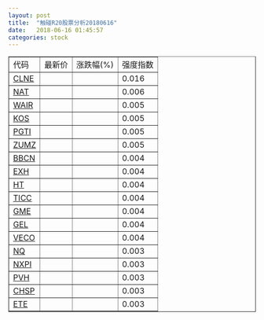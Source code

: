 ```yaml
---
layout: post
title:  "触碰R20股票分析20180616"
date:   2018-06-16 01:45:57
categories: stock
---
```

<script type="text/javascript">
var stockList = []
stockList.push('gb_clne');
stockList.push('gb_nat');
stockList.push('gb_wair');
stockList.push('gb_kos');
stockList.push('gb_pgti');
stockList.push('gb_zumz');
stockList.push('gb_bbcn');
stockList.push('gb_exh');
stockList.push('gb_ht');
stockList.push('gb_ticc');
stockList.push('gb_gme');
stockList.push('gb_gel');
stockList.push('gb_veco');
stockList.push('gb_nq');
stockList.push('gb_nxpi');
stockList.push('gb_pvh');
stockList.push('gb_chsp');
stockList.push('gb_ete');
</script>

<table border="1">
 <tr>
 <td>代码</td>
  <td>最新价</td>
  <td>涨跌幅(%)</td>
 <td>强度指数</td>
</tr>
  <tr id="clne"><td><a href="http://stock.finance.sina.com.cn/usstock/quotes/CLNE.html" target="_blank">CLNE</a></td><td></td><td></td><td>0.016</td></tr>
  <tr id="nat"><td><a href="http://stock.finance.sina.com.cn/usstock/quotes/NAT.html" target="_blank">NAT</a></td><td></td><td></td><td>0.006</td></tr>
  <tr id="wair"><td><a href="http://stock.finance.sina.com.cn/usstock/quotes/WAIR.html" target="_blank">WAIR</a></td><td></td><td></td><td>0.005</td></tr>
  <tr id="kos"><td><a href="http://stock.finance.sina.com.cn/usstock/quotes/KOS.html" target="_blank">KOS</a></td><td></td><td></td><td>0.005</td></tr>
  <tr id="pgti"><td><a href="http://stock.finance.sina.com.cn/usstock/quotes/PGTI.html" target="_blank">PGTI</a></td><td></td><td></td><td>0.005</td></tr>
  <tr id="zumz"><td><a href="http://stock.finance.sina.com.cn/usstock/quotes/ZUMZ.html" target="_blank">ZUMZ</a></td><td></td><td></td><td>0.005</td></tr>
  <tr id="bbcn"><td><a href="http://stock.finance.sina.com.cn/usstock/quotes/BBCN.html" target="_blank">BBCN</a></td><td></td><td></td><td>0.004</td></tr>
  <tr id="exh"><td><a href="http://stock.finance.sina.com.cn/usstock/quotes/EXH.html" target="_blank">EXH</a></td><td></td><td></td><td>0.004</td></tr>
  <tr id="ht"><td><a href="http://stock.finance.sina.com.cn/usstock/quotes/HT.html" target="_blank">HT</a></td><td></td><td></td><td>0.004</td></tr>
  <tr id="ticc"><td><a href="http://stock.finance.sina.com.cn/usstock/quotes/TICC.html" target="_blank">TICC</a></td><td></td><td></td><td>0.004</td></tr>
  <tr id="gme"><td><a href="http://stock.finance.sina.com.cn/usstock/quotes/GME.html" target="_blank">GME</a></td><td></td><td></td><td>0.004</td></tr>
  <tr id="gel"><td><a href="http://stock.finance.sina.com.cn/usstock/quotes/GEL.html" target="_blank">GEL</a></td><td></td><td></td><td>0.004</td></tr>
  <tr id="veco"><td><a href="http://stock.finance.sina.com.cn/usstock/quotes/VECO.html" target="_blank">VECO</a></td><td></td><td></td><td>0.004</td></tr>
  <tr id="nq"><td><a href="http://stock.finance.sina.com.cn/usstock/quotes/NQ.html" target="_blank">NQ</a></td><td></td><td></td><td>0.003</td></tr>
  <tr id="nxpi"><td><a href="http://stock.finance.sina.com.cn/usstock/quotes/NXPI.html" target="_blank">NXPI</a></td><td></td><td></td><td>0.003</td></tr>
  <tr id="pvh"><td><a href="http://stock.finance.sina.com.cn/usstock/quotes/PVH.html" target="_blank">PVH</a></td><td></td><td></td><td>0.003</td></tr>
  <tr id="chsp"><td><a href="http://stock.finance.sina.com.cn/usstock/quotes/CHSP.html" target="_blank">CHSP</a></td><td></td><td></td><td>0.003</td></tr>
  <tr id="ete"><td><a href="http://stock.finance.sina.com.cn/usstock/quotes/ETE.html" target="_blank">ETE</a></td><td></td><td></td><td>0.003</td></tr>
</table>
